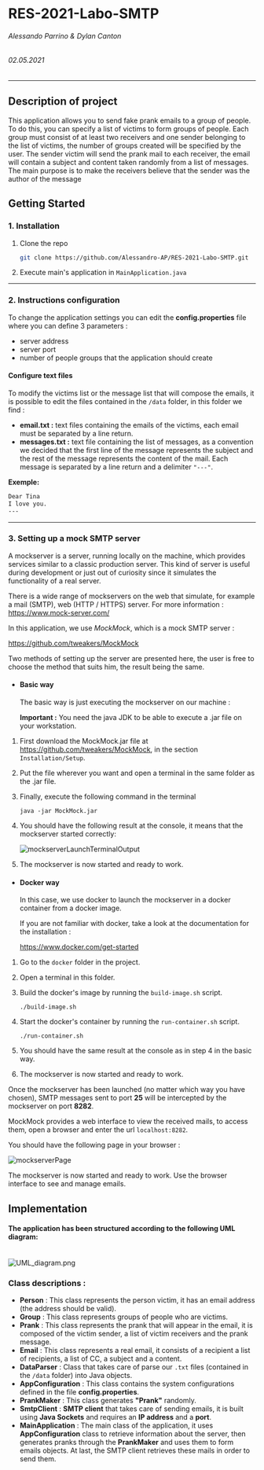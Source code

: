 # RES-2021-Labo-SMTP

###### Alessando Parrino & Dylan Canton

###### 02.05.2021

---


## Description of project

This application allows you to send fake prank emails to a group of people.
To do this, you can specify a list of victims to form groups of people. Each group must consist of at least two receivers and one sender belonging to the list of victims, the number of groups created will be specified by the user. The sender victim will send the prank mail to each receiver, the email will contain a subject and content taken randomly from a list of messages. The main purpose is to make the receivers believe that the sender was the author of the message



## Getting Started

### 1. Installation

1. Clone the repo
   ```sh
   git clone https://github.com/Alessandro-AP/RES-2021-Labo-SMTP.git
   ```

2. Execute main's application in  ```MainApplication.java```



---


### 2. Instructions configuration

To change the application settings you can edit the **config.properties** file where you can define 3 parameters :
- server address
- server port
- number of people groups that the application should create

#### Configure text files

To modify the victims list or the message list that will compose the emails,
it is possible to edit the files contained in the ```/data``` folder, in this folder we find :
- **email.txt :** text files containing the emails of the victims, each email must be separated by a line return.
- **messages.txt :** text file containing the list of messages, as a convention we decided that the first line of the message represents the subject and the rest of the message represents the content of the mail. Each message is separated by a line return and a delimiter ```"---"```.

**Exemple:** <br />
```sh
Dear Tina
I love you.
---
```

---

### 3. Setting up a mock SMTP server


A mockserver is a server, running locally on the machine, which provides services similar to a classic production server. This kind of server is useful during development or just out of curiosity since it simulates  the functionality of a real server.

There is a wide range of mockservers on the web that simulate, for example a mail (SMTP), web (HTTP / HTTPS) server. For more information : https://www.mock-server.com/



In this application, we use *MockMock*, which is a mock SMTP server :

https://github.com/tweakers/MockMock


Two methods of setting up the server are presented here, the user is free to choose the method that suits him, the result being the same.



* #### Basic way

  The basic way is just executing the mockserver on our machine :

  **Important :** You need the java JDK to be able to execute a .jar file on your workstation.



1. First download the MockMock.jar file at https://github.com/tweakers/MockMock, in the section `Installation/Setup`.

2. Put the file wherever you want and open a terminal in the same folder as the .jar file.

3. Finally, execute the following command in the terminal

   ```
   java -jar MockMock.jar
   ```

4. You should have the following result at the console, it means that the mockserver started correctly:

   ![mockserverLaunchTerminalOutput](figures/mockserverLaunchTerminalOutput.PNG)

5. The mockserver is now started and ready to work.



* #### Docker way

  In this case, we use docker to launch the mockserver in a docker container from a docker image.

  If you are not familiar with docker, take a look at the documentation for the installation :

  https://www.docker.com/get-started



1. Go to the `docker` folder in the project.

2. Open a terminal in this folder.

3. Build the docker's image by running the `build-image.sh` script.

   ```shell
   ./build-image.sh
   ```

4. Start the docker's container by running the `run-container.sh` script.

   ```shell
   ./run-container.sh
   ```

5. You should have the same result at the console as in step 4 in the basic way.

6. The mockserver is now started and ready to work.





Once the mockserver has been launched (no matter which way you have chosen), SMTP messages sent to port **25** will be intercepted by the mockserver on port **8282**.

MockMock provides a web interface to view the received mails, to access them, open a browser and enter the url `localhost:8282`.

You should have the following page in your browser :

![mockserverPage](figures/mockserverPage.PNG)

The mockserver is now started and ready to work. Use the browser interface to see and manage emails.




## Implementation

#### The application has been structured according to the following UML diagram: <br /><br />

![UML_diagram.png](figures/UML_Diagram.png)

### Class descriptions :

* **Person** : This class represents the person victim, it has an email address (the address should be valid).<br />
* **Group** : This class represents groups of people who are victims.<br />
* **Prank** : This class represents the prank that will appear in the email, it is composed of the victim sender, a list of victim receivers and the prank message.<br />
* **Email** : This class represents a real email, it consists of a recipient a list of recipients, a list of CC, a subject and a content.<br />
* **DataParser** : Class that takes care of parse our ```.txt``` files (contained in the ```/data``` folder) into Java objects.<br />
* **AppConfiguration** : This class contains the system configurations defined in the file **config.properties**.<br />
* **PrankMaker** : This class generates **"Prank"** randomly.<br />
* **SmtpClient** : **SMTP client** that takes care of sending emails, it is built using **Java Sockets** and requires an **IP address** and a **port**.<br />
* **MainApplication** : The main class of the application, it uses **AppConfiguration** class to retrieve information about the server, then generates pranks through the **PrankMaker** and uses them to form emails objects. At last, the SMTP client retrieves these mails in order to send them. <br />

